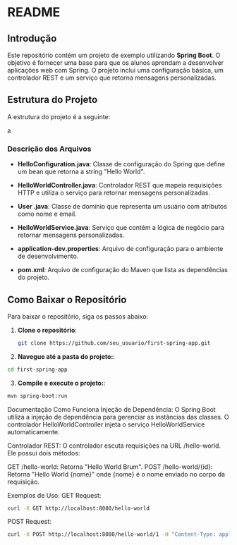 # README

## Introdução

Este repositório contém um projeto de exemplo utilizando **Spring Boot**. O objetivo é fornecer uma base para que os alunos aprendam a desenvolver aplicações web com Spring. O projeto inclui uma configuração básica, um controlador REST e um serviço que retorna mensagens personalizadas.

## Estrutura do Projeto

A estrutura do projeto é a seguinte:

a


### Descrição dos Arquivos

- **HelloConfiguration.java**: Classe de configuração do Spring que define um bean que retorna a string "Hello World".
  
- **HelloWorldController.java**: Controlador REST que mapeia requisições HTTP e utiliza o serviço para retornar mensagens personalizadas.

- **User  .java**: Classe de domínio que representa um usuário com atributos como nome e email.

- **HelloWorldService.java**: Serviço que contém a lógica de negócio para retornar mensagens personalizadas.

- **application-dev.properties**: Arquivo de configuração para o ambiente de desenvolvimento.

- **pom.xml**: Arquivo de configuração do Maven que lista as dependências do projeto.

## Como Baixar o Repositório

Para baixar o repositório, siga os passos abaixo:

1. **Clone o repositório**:
   ```bash
   git clone https://github.com/seu_usuario/first-spring-app.git
   ```
   
2. **Navegue até a pasta do projeto:**:
  ```bash
  cd first-spring-app
  ```

3. **Compile e execute o projeto:**:
  ```bash
  mvn spring-boot:run
  ```

Documentação
Como Funciona
Injeção de Dependência: O Spring Boot utiliza a injeção de dependência para gerenciar as instâncias das classes. O controlador HelloWorldController injeta o serviço HelloWorldService automaticamente.

Controlador REST: O controlador escuta requisições na URL /hello-world. Ele possui dois métodos:

GET /hello-world: Retorna "Hello World Brum".
POST /hello-world/{id}: Retorna "Hello World {nome}" onde {nome} é o nome enviado no corpo da requisição.

Exemplos de Uso:
GET Request:
  ```bash
  curl -X GET http://localhost:8080/hello-world
  ```

POST Request:
  ```bash
  curl -X POST http://localhost:8080/hello-world/1 -H "Content-Type: application/json" -d '{"name": "Seu Nome", "email": "seuemail@example.com"}'
  ```
